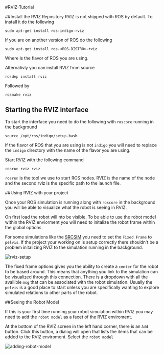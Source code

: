 #RVIZ-Tutorial

##Install the RVIZ Repository
RVIZ is not shipped with ROS by default. 
To install it do the following

```sudo apt-get install ros-indigo-rviz```

If you are on another version of ROS do the following

```sudo apt-get install ros-<ROS-DISTRO>-rviz```

Where <ROS-DISTRO> is the flavor of ROS you are using.

Alternativly you can install RVIZ from source

```rosdep install rviz```

Followed by

```rosmake rviz```

## Starting the RVIZ interface

To start the interface you need to do the following with `roscore` running in the background

```source /opt/ros/indigo/setup.bash```

If the flavor of ROS that you are using is not `indigo` you will need to replace the `indigo` directory with the name of the flavor you are using.

Start RVIZ with the following command

```rosrun rviz rviz```

`rosrun` is the tool we use to start ROS nodes. RVIZ is the name of the node and the second rviz is the specific path to the launch file.


##Using RVIZ with your project

Once your ROS simulation is running along with `roscore` in the background you will be able to visualize what the robot is seeing in RVIZ.

On first load the robot will nto be visible. To be able to use the robot model within the RVIZ enviorment you will need to initalize the robot frame within the global options.

For some simulations like the [SRCSIM](https://bitbucket.org/osrf/srcsim) you need to set the `Fixed Frame` to `pelvis`. If the project your working on is setup correctly there shouldn't be a problem initalizing RVIZ to the simulation running in the background.

![rviz-setup](img/rviz-setup.png)

The fixed frame options gives you the ability to create a `center` for the robot to be based around. This means that anything you link to the simulation can be visualized through this connection. There is a dropdown with all the availible `msg` that can be associated with the robot simulation. Usually the `pelvis` is a good place to start unless you are specifically wanting to explore simulated relations to other parts of the robot. 

##Seeing the Robot Model

If this is your first time running your robot simulation within RVIZ you may need to add the `robot model` as a facet of the RVIZ enviroment.

At the bottom of the RVIZ screen in the left hand corner, there is an `Add` button. Click this button, a dialog will open that lists the items that can be added to the RVIZ enviroment. Select the `robot model`

![adding-robot-model](img/add-robot-model.png)


